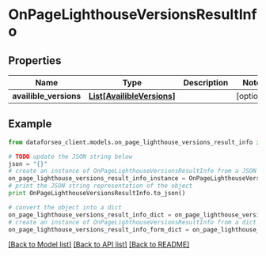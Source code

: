 # OnPageLighthouseVersionsResultInfo


## Properties

Name | Type | Description | Notes
------------ | ------------- | ------------- | -------------
**availible_versions** | [**List[AvailibleVersions]**](AvailibleVersions.md) |  | [optional] 

## Example

```python
from dataforseo_client.models.on_page_lighthouse_versions_result_info import OnPageLighthouseVersionsResultInfo

# TODO update the JSON string below
json = "{}"
# create an instance of OnPageLighthouseVersionsResultInfo from a JSON string
on_page_lighthouse_versions_result_info_instance = OnPageLighthouseVersionsResultInfo.from_json(json)
# print the JSON string representation of the object
print OnPageLighthouseVersionsResultInfo.to_json()

# convert the object into a dict
on_page_lighthouse_versions_result_info_dict = on_page_lighthouse_versions_result_info_instance.to_dict()
# create an instance of OnPageLighthouseVersionsResultInfo from a dict
on_page_lighthouse_versions_result_info_form_dict = on_page_lighthouse_versions_result_info.from_dict(on_page_lighthouse_versions_result_info_dict)
```
[[Back to Model list]](../README.md#documentation-for-models) [[Back to API list]](../README.md#documentation-for-api-endpoints) [[Back to README]](../README.md)


